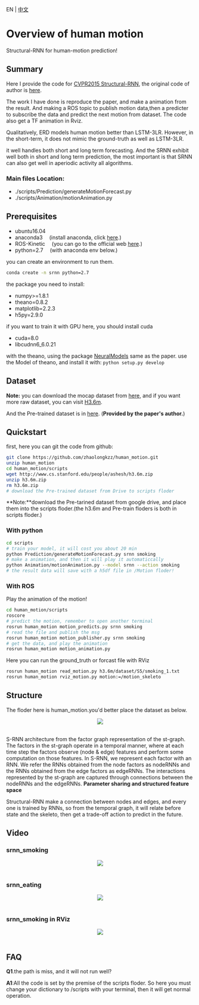 EN | [中文](https://github.com/zhaolongkzz/human_motion/blob/master/README_CN.md)

# Overview of human motion
Structural-RNN for human-motion prediction!

## Summary
Here I provide the code for [CVPR2015 Structural-RNN](https://arxiv.org/pdf/1511.05298.pdf), the original code of author is [here](http://asheshjain.org/srnn/).

The work I have done is reproduce the paper, and make a animation from the result. And making a ROS topic to publish motion data,then a predicter to subscribe the data and predict the next motion from dataset. The code also get a TF animation in Rviz.

Qualitatively, ERD models human motion better than LSTM-3LR. However, in the short-term, it does not mimic the ground-truth as well as LSTM-3LR.

it well handles both short and long term forecasting. And the SRNN exhibit well both in short and long term prediction, the most important is that SRNN can also get well in aperiodic activity all algorithms.

### Main files Location:
- ./scripts/Prediction/generateMotionForecast.py
- ./scripts/Animation/motionAnimation.py

## Prerequisites
- ubuntu16.04
- anaconda3
  &ensp;&ensp;(install anaconda, click [here](http://docs.anaconda.com/anaconda/install/linux/).)
- ROS-Kinetic
  &ensp;&ensp;(you can go to the official web [here](http://wiki.ros.org/kinetic/Installation/Ubuntu).)
- python=2.7
  &ensp;&ensp;(with anaconda env below.)

you can create an environment to run them.

```bash
conda create -n srnn python=2.7
```

the package you need to install:
- numpy>=1.8.1
- theano=0.8.2
- matplotlib=2.2.3
- h5py=2.9.0

if you want to train it with GPU here, you should install cuda
- cuda=8.0
- libcudnn6_6.0.21

with the theano, using the package [NeuralModels](https://github.com/asheshjain399/NeuralModels) same as the paper.
use the Model of theano, and install it with:
```python setup.py develop```

## Dataset
**Note:** you can download the mocap dataset from [here](http://www.cs.stanford.edu/people/ashesh/h3.6m.zip), and if you want more raw dataset, you can visit [H3.6m](http://vision.imar.ro/human3.6m/description.php).

And the Pre-trained dataset is in [here](https://drive.google.com/drive/folders/0B7lfjqylzqmMZlI3TUNUUEFQMXc).
(**Provided by the paper's author.**)

## Quickstart

first, here you can git the code from github:
```bash
git clone https://github.com/zhaolongkzz/human_motion.git
unzip human_motion
cd human_motion/scripts
wget http://www.cs.stanford.edu/people/ashesh/h3.6m.zip
unzip h3.6m.zip
rm h3.6m.zip
# download the Pre-trained dataset from Drive to scripts floder
```

**Note:**download the Pre-tarined dataset from google drive, and place them into the scripts floder.(the h3.6m and Pre-train floders is both in scripts floder.)


### With python
```bash
cd scripts
# train your model, it will cost you about 20 min
python Prediction/generateMotionForecast.py srnn smoking
# make a animation, and then it will play it automaticcally
python Animation/motionAnimation.py --model srnn --action smoking
# the result data will save with a h5df file in /Motion floder!
```

### With ROS

Play the animation of the motion!
```bash
cd human_motion/scripts
roscore
# predict the motion, remember to open another terminal
rosrun human_motion motion_predicts.py srnn smoking
# read the file and publish the msg
rosrun human_motion motion_publisher.py srnn smoking
# get the data, and play the animation
rosrun human_motion motion_animation.py
```

Here you can run the ground_truth or forcast file with RViz
```bash
rosrun human_motion read_motion.py h3.6m/dataset/S5/smoking_1.txt
rosrun human_motion rviz_motion.py motion:=/motion_skeleto
```

## Structure
The floder here is human\_motion.you'd better place the dataset as below.

<p align="center">
  <img src="https://github.com/zhaolongkzz/human_motion/blob/master/images/Tree.png"><br><br>
</p>

S-RNN architecture from the factor graph representation of the st-graph. The factors in the st-graph operate in a temporal manner, where at each time step the factors observe (node & edge) features and perform some computation on those features. In S-RNN, we represent each factor with an RNN. We refer the RNNs obtained from the node factors as nodeRNNs and the RNNs obtained from the edge factors as edgeRNNs. The interactions represented by the st-graph are captured through connections between the nodeRNNs and the edgeRNNs.
**Parameter sharing and structured feature space**

Structural-RNN make a connection between nodes and edges, and every one is trained by RNNs, so from the temporal graph, it will relate before state and the skeleto, then get a trade-off action to predict in the future.

## Video
### srnn_smoking
<p align="center">
  <img src="https://github.com/zhaolongkzz/human_motion/blob/master/images/srnn_smoking.gif"><br><br>
</p>

### srnn_eating
<p align="center">
  <img src="https://github.com/zhaolongkzz/human_motion/blob/master/images/srnn_eating.gif"><br><br>
</p>

### srnn_smoking in RViz
<p align="center">
  <img src="https://github.com/zhaolongkzz/human_motion/blob/master/images/rviz.gif"><br><br>
</p>

## FAQ
**Q1**.the path is miss, and it will not run well?

**A1**:All the code is set by the premise of the scripts floder. So here you must change your dictionary to /scripts with your terminal, then it will get normal operation.

